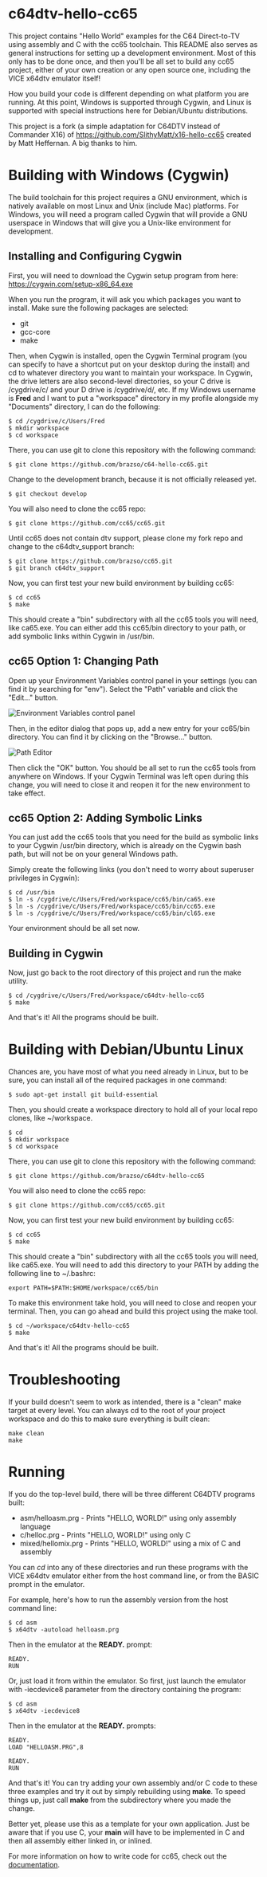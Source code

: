 # c64dtv-hello-cc65
This project contains "Hello World" examples for the C64 Direct-to-TV
using assembly and C with the cc65 toolchain. This README also serves as
general instructions for setting up a development environment. Most of this
only has to be done once, and then you'll be all set to build any cc65 project,
either of your own creation or any open source one, including the VICE x64dtv
emulator itself!

How you build your code is different depending on what platform you are running.
At this point, Windows is supported through Cygwin, and Linux is supported with
special instructions here for Debian/Ubuntu distributions.

This project is a fork (a simple adaptation for C64DTV instead of Commander X16) of https://github.com/SlithyMatt/x16-hello-cc65 created by Matt Heffernan. A big thanks to him.

# Building with Windows (Cygwin)

The build toolchain for this project requires a GNU environment, which is
natively available on most Linux and Unix (include Mac) platforms. For
Windows, you will need a program called Cygwin that will provide a GNU
userspace in Windows that will give you a Unix-like environment for development.

## Installing and Configuring Cygwin

First, you will need to download the Cygwin setup program from here:
https://cygwin.com/setup-x86_64.exe

When you run the program, it will ask you which packages you want to install.
Make sure the following packages are selected:

- git
- gcc-core
- make

Then, when Cygwin is installed, open the Cygwin Terminal program (you can
specify to have a shortcut put on your desktop during the install) and cd
to whatever directory you want to maintain your workspace. In Cygwin, the
drive letters are also second-level directories, so your C drive is /cygdrive/c/
and your D drive is /cygdrive/d/, etc. If my Windows username is **Fred** and
I want to put a "workspace" directory in my profile alongside my "Documents"
directory, I can do the following:

```
$ cd /cygdrive/c/Users/Fred
$ mkdir workspace
$ cd workspace
```

There, you can use git to clone this repository with the following command:

```
$ git clone https://github.com/brazso/c64-hello-cc65.git
```

Change to the development branch, because it is not officially released yet.

```
$ git checkout develop
```

You will also need to clone the cc65 repo:

```
$ git clone https://github.com/cc65/cc65.git
```

Until cc65 does not contain dtv support, please clone my fork repo and change to the c64dtv_support branch:

```
$ git clone https://github.com/brazso/cc65.git
$ git branch c64dtv_support
```

Now, you can first test your new build environment by building cc65:

```
$ cd cc65
$ make
```

This should create a "bin" subdirectory with all the cc65 tools you will need,
like ca65.exe. You can either add this cc65/bin directory to your path, or add
symbolic links within Cygwin in /usr/bin.

## cc65 Option 1: Changing Path

Open up your Environment Variables control panel in your settings (you can find it by searching for "env"). Select the "Path" variable and click the "Edit..." button.

![Environment Variables control panel](env.png)

Then, in the editor dialog that pops up, add a new entry for your cc65/bin directory.
You can find it by clicking on the "Browse..." button.

![Path Editor](path.png)

Then click the "OK" button. You should be all set to run the cc65 tools from anywhere on Windows.
If your Cygwin Terminal was left open during this change, you will need to close it
and reopen it for the new environment to take effect.

## cc65 Option 2: Adding Symbolic Links

You can just add the cc65 tools that you need for the build as symbolic links to your Cygwin /usr/bin directory, which is already on the Cygwin bash path, but will not be on your general Windows
path.

Simply create the following links (you don't need to worry about superuser privileges in Cygwin):

```
$ cd /usr/bin
$ ln -s /cygdrive/c/Users/Fred/workspace/cc65/bin/ca65.exe
$ ln -s /cygdrive/c/Users/Fred/workspace/cc65/bin/cc65.exe
$ ln -s /cygdrive/c/Users/Fred/workspace/cc65/bin/cl65.exe
```

Your environment should be all set now.

## Building in Cygwin

Now, just go back to the root directory of this project and run the make utility.

```
$ cd /cygdrive/c/Users/Fred/workspace/c64dtv-hello-cc65
$ make
```

And that's it! All the programs should be built.

# Building with Debian/Ubuntu Linux

Chances are, you have most of what you need already in Linux, but to be sure,
you can install all of the required packages in one command:

```
$ sudo apt-get install git build-essential
```

Then, you should create a workspace directory to hold all of your local repo
clones, like ~/workspace.

```
$ cd
$ mkdir workspace
$ cd workspace
```

There, you can use git to clone this repository with the following command:

```
$ git clone https://github.com/brazso/c64dtv-hello-cc65
```

You will also need to clone the cc65 repo:

```
$ git clone https://github.com/cc65/cc65.git
```

Now, you can first test your new build environment by building cc65:

```
$ cd cc65
$ make
```

This should create a "bin" subdirectory with all the cc65 tools you will need,
like ca65.exe. You will need to add this directory to your PATH by adding the following
line to ~/.bashrc:

```
export PATH=$PATH:$HOME/workspace/cc65/bin
```

To make this environment take hold, you will need to close and reopen your terminal.
Then, you can go ahead and build this project using the make tool.

```
$ cd ~/workspace/c64dtv-hello-cc65
$ make
```

And that's it! All the programs should be built.

# Troubleshooting

If your build doesn't seem to work as intended, there is a "clean" make target
at every level. You can always cd to the root of your project workspace and
do this to make sure everything is built clean:

```
make clean
make
```

# Running

If you do the top-level build, there will be three different C64DTV programs
built:

* asm/helloasm.prg - Prints "HELLO, WORLD!" using only assembly language
* c/helloc.prg - Prints "HELLO, WORLD!" using only C
* mixed/hellomix.prg - Prints "HELLO, WORLD!" using a mix of C and assembly

You can *cd* into any of these directories and run these programs with the
VICE x64dtv emulator either from the host command line, or from the BASIC prompt
in the emulator.

For example, here's how to run the assembly version from the host command line:

```
$ cd asm
$ x64dtv -autoload helloasm.prg
```

Then in the emulator at the **READY.** prompt:

```
READY.
RUN
```

Or, just load it from within the emulator. So first, just launch the emulator with -iecdevice8 parameter from
the directory containing the program:

```
$ cd asm
$ x64dtv -iecdevice8
```

Then in the emulator at the **READY.** prompts:

```
READY.
LOAD "HELLOASM.PRG",8

READY.
RUN
```

And that's it! You can try adding your own assembly and/or C code to these
three examples and try it out by simply rebuilding using **make**. To speed
things up, just call **make** from the subdirectory where you made the change.

Better yet, please use this as a template for your own application. Just be
aware that if you use C, your **main** will have to be implemented in C and
then all assembly either linked in, or inlined.

For more information on how to write code for cc65, check out the
[documentation](https://cc65.github.io/doc/).

